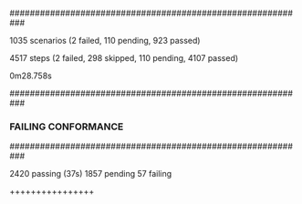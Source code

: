 
###########################################################

1035 scenarios (2 failed, 110 pending, 923 passed)

4517 steps (2 failed, 298 skipped, 110 pending, 4107 passed)

0m28.758s

###########################################################
### FAILING CONFORMANCE
###########################################################

  2420 passing (37s)
  1857 pending
  57 failing


++++++++++++++++
